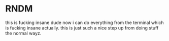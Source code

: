 # RNDM

this is fucking insane dude now i can do everything from the terminal
which is fucking insane actually. this is just such a nice step up
from doing stuff the normal wayz.
